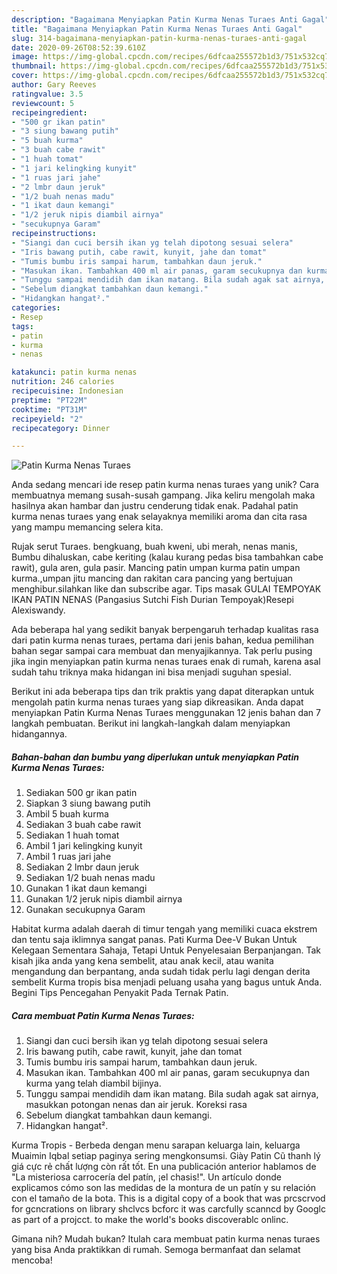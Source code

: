 ```yaml
---
description: "Bagaimana Menyiapkan Patin Kurma Nenas Turaes Anti Gagal"
title: "Bagaimana Menyiapkan Patin Kurma Nenas Turaes Anti Gagal"
slug: 314-bagaimana-menyiapkan-patin-kurma-nenas-turaes-anti-gagal
date: 2020-09-26T08:52:39.610Z
image: https://img-global.cpcdn.com/recipes/6dfcaa255572b1d3/751x532cq70/patin-kurma-nenas-turaes-foto-resep-utama.jpg
thumbnail: https://img-global.cpcdn.com/recipes/6dfcaa255572b1d3/751x532cq70/patin-kurma-nenas-turaes-foto-resep-utama.jpg
cover: https://img-global.cpcdn.com/recipes/6dfcaa255572b1d3/751x532cq70/patin-kurma-nenas-turaes-foto-resep-utama.jpg
author: Gary Reeves
ratingvalue: 3.5
reviewcount: 5
recipeingredient:
- "500 gr ikan patin"
- "3 siung bawang putih"
- "5 buah kurma"
- "3 buah cabe rawit"
- "1 huah tomat"
- "1 jari kelingking kunyit"
- "1 ruas jari jahe"
- "2 lmbr daun jeruk"
- "1/2 buah nenas madu"
- "1 ikat daun kemangi"
- "1/2 jeruk nipis diambil airnya"
- "secukupnya Garam"
recipeinstructions:
- "Siangi dan cuci bersih ikan yg telah dipotong sesuai selera"
- "Iris bawang putih, cabe rawit, kunyit, jahe dan tomat"
- "Tumis bumbu iris sampai harum, tambahkan daun jeruk."
- "Masukan ikan. Tambahkan 400 ml air panas, garam secukupnya dan kurma yang telah diambil bijinya."
- "Tunggu sampai mendidih dam ikan matang. Bila sudah agak sat airnya, masukkan potongan nenas dan air jeruk. Koreksi rasa"
- "Sebelum diangkat tambahkan daun kemangi."
- "Hidangkan hangat²."
categories:
- Resep
tags:
- patin
- kurma
- nenas

katakunci: patin kurma nenas 
nutrition: 246 calories
recipecuisine: Indonesian
preptime: "PT22M"
cooktime: "PT31M"
recipeyield: "2"
recipecategory: Dinner

---
```



![Patin Kurma Nenas Turaes](https://img-global.cpcdn.com/recipes/6dfcaa255572b1d3/751x532cq70/patin-kurma-nenas-turaes-foto-resep-utama.jpg)

Anda sedang mencari ide resep patin kurma nenas turaes yang unik? Cara membuatnya memang susah-susah gampang. Jika keliru mengolah maka hasilnya akan hambar dan justru cenderung tidak enak. Padahal patin kurma nenas turaes yang enak selayaknya memiliki aroma dan cita rasa yang mampu memancing selera kita.

Rujak serut Turaes. bengkuang, buah kweni, ubi merah, nenas manis, Bumbu dihaluskan, cabe keriting (kalau kurang pedas bisa tambahkan cabe rawit), gula aren, gula pasir. Mancing patin umpan kurma patin umpan kurma.,umpan jitu mancing dan rakitan cara pancing yang bertujuan menghibur.silahkan like dan subscribe agar. Tips masak GULAI TEMPOYAK IKAN PATIN NENAS (Pangasius Sutchi Fish Durian Tempoyak)Resepi Alexiswandy.

Ada beberapa hal yang sedikit banyak berpengaruh terhadap kualitas rasa dari patin kurma nenas turaes, pertama dari jenis bahan, kedua pemilihan bahan segar sampai cara membuat dan menyajikannya. Tak perlu pusing jika ingin menyiapkan patin kurma nenas turaes enak di rumah, karena asal sudah tahu triknya maka hidangan ini bisa menjadi suguhan spesial.


Berikut ini ada beberapa tips dan trik praktis yang dapat diterapkan untuk mengolah patin kurma nenas turaes yang siap dikreasikan. Anda dapat menyiapkan Patin Kurma Nenas Turaes menggunakan 12 jenis bahan dan 7 langkah pembuatan. Berikut ini langkah-langkah dalam menyiapkan hidangannya.

<!--inarticleads1-->

##### Bahan-bahan dan bumbu yang diperlukan untuk menyiapkan Patin Kurma Nenas Turaes:

1. Sediakan 500 gr ikan patin
1. Siapkan 3 siung bawang putih
1. Ambil 5 buah kurma
1. Sediakan 3 buah cabe rawit
1. Sediakan 1 huah tomat
1. Ambil 1 jari kelingking kunyit
1. Ambil 1 ruas jari jahe
1. Sediakan 2 lmbr daun jeruk
1. Sediakan 1/2 buah nenas madu
1. Gunakan 1 ikat daun kemangi
1. Gunakan 1/2 jeruk nipis diambil airnya
1. Gunakan secukupnya Garam


Habitat kurma adalah daerah di timur tengah yang memiliki cuaca ekstrem dan tentu saja iklimnya sangat panas. Pati Kurma Dee-V Bukan Untuk Kelegaan Sementara Sahaja, Tetapi Untuk Penyelesaian Berpanjangan. Tak kisah jika anda yang kena sembelit, atau anak kecil, atau wanita mengandung dan berpantang, anda sudah tidak perlu lagi dengan derita sembelit Kurma tropis bisa menjadi peluang usaha yang bagus untuk Anda. Begini Tips Pencegahan Penyakit Pada Ternak Patin. 

<!--inarticleads2-->

##### Cara membuat Patin Kurma Nenas Turaes:

1. Siangi dan cuci bersih ikan yg telah dipotong sesuai selera
1. Iris bawang putih, cabe rawit, kunyit, jahe dan tomat
1. Tumis bumbu iris sampai harum, tambahkan daun jeruk.
1. Masukan ikan. Tambahkan 400 ml air panas, garam secukupnya dan kurma yang telah diambil bijinya.
1. Tunggu sampai mendidih dam ikan matang. Bila sudah agak sat airnya, masukkan potongan nenas dan air jeruk. Koreksi rasa
1. Sebelum diangkat tambahkan daun kemangi.
1. Hidangkan hangat².


Kurma Tropis - Berbeda dengan menu sarapan keluarga lain, keluarga Muaimin Iqbal setiap paginya sering mengkonsumsi. Giày Patin Cũ thanh lý giá cực rẻ chất lượng còn rất tốt. En una publicación anterior hablamos de &#34;La misteriosa carrocería del patín, ¡el chasis!&#34;. Un artículo donde explicamos cómo son las medidas de la montura de un patín y su relación con el tamaño de la bota. This is a digital copy of a book that was prcscrvod for gcncrations on library shclvcs bcforc it was carcfully scanncd by Googlc as part of a projcct. to make the world&#39;s books discoverablc onlinc. 

Gimana nih? Mudah bukan? Itulah cara membuat patin kurma nenas turaes yang bisa Anda praktikkan di rumah. Semoga bermanfaat dan selamat mencoba!
